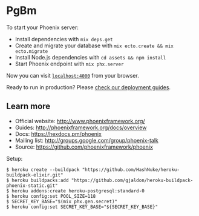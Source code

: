 # PgBm

To start your Phoenix server:

  * Install dependencies with `mix deps.get`
  * Create and migrate your database with `mix ecto.create && mix ecto.migrate`
  * Install Node.js dependencies with `cd assets && npm install`
  * Start Phoenix endpoint with `mix phx.server`

Now you can visit [`localhost:4000`](http://localhost:4000) from your browser.

Ready to run in production? Please [check our deployment guides](http://www.phoenixframework.org/docs/deployment).

## Learn more

  * Official website: http://www.phoenixframework.org/
  * Guides: http://phoenixframework.org/docs/overview
  * Docs: https://hexdocs.pm/phoenix
  * Mailing list: http://groups.google.com/group/phoenix-talk
  * Source: https://github.com/phoenixframework/phoenix

Setup:

    $ heroku create --buildpack "https://github.com/HashNuke/heroku-buildpack-elixir.git"
    $ heroku buildpacks:add "https://github.com/gjaldon/heroku-buildpack-phoenix-static.git"
    $ heroku addons:create heroku-postgresql:standard-0
    $ heroku config:set POOL_SIZE=118 
    $ SECRET_KEY_BASE="$(mix phx.gen.secret)"
    $ heroku config:set SECRET_KEY_BASE="${SECRET_KEY_BASE}"
